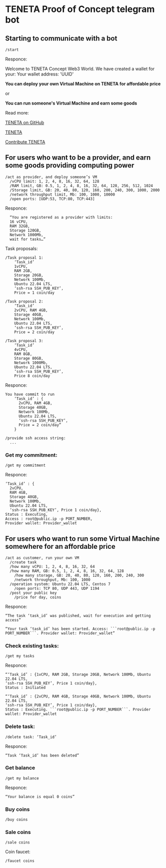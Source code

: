 # TENETA Proof of Concept telegram bot

## Starting to communicate with a bot

```
/start
```

Responce:


Welcome to TENETA Concept Web3 World.
We have created a wallet for your:
Your wallet address: 'UUID'

**You can deploy your own Virtual Machine on TENETA for affordable price**

or

**You can run someone's Virtual Machine and earn some goods**


Read more:

[TENETA on GitHub](https://github.com/teneta-io)

[TENETA](https://teneta.io)

[Contribute TENETA](mailto://join@teneta.io)


## For users who want to be a provider, and earn some goods providing computing power

```
/act as provider, and deploy someone’s VM
  /vCPU limit: 1, 2, 4, 8, 16, 32, 64, 128
  /RAM limit, GB: 0.5, 1, 2, 4, 8, 16, 32, 64, 128, 256, 512, 1024
  /Storage limit, GB: 20, 40, 80, 120, 160, 200, 240, 300, 1000, 2000
  /network throughput limit, Mb: 100, 1000, 10000
  /open ports: [UDP:53, TCP:80, TCP:443]
```

Responce:

```
  “You are registered as a provider with limits:
  16 vCPU,
  RAM 32GB,
  Storage 120GB,
  Network 1000Mb,
  wait for tasks…”

```
Task proposals:
```
/Task proposal 1:
    ‘Task_id’
    1vCPU,
    RAM 2GB,
    Storage 20GB,
    Network 100Mb,
    Ubuntu 22.04 LTS,
    ‘ssh-rsa SSH_PUB_KEY’,
    Price = 1 coin/day

/Task proposal 2:
    ‘Task_id’
    2vCPU, RAM 4GB,
    Storage 40GB,
    Network 100Mb,
    Ubuntu 22.04 LTS,
    ‘ssh-rsa SSH_PUB_KEY’,
    Price = 2 coin/day

/Task proposal 3:
    ‘Task_id’
    4vCPU,
    RAM 8GB,
    Storage 80GB,
    Network 1000Mb,
    Ubuntu 22.04 LTS,
    ‘ssh-rsa SSH_PUB_KEY’,
    Price 8 coin/day
```
Responce:
```
You have commit to run
    ‘Task_id’ : {
      2vCPU, RAM 4GB,
      Storage 40GB,
      Network 100Mb,
      Ubuntu 22.04 LTS,
      ‘ssh-rsa SSH_PUB_KEY’,
      Price = 2 coin/day”
    }

/provide ssh access string:
  ...
```

### Get my commitment:

```
/get my commitment
```

Responce:

```
‘Task_id’ : {
  2vCPU,
  RAM 4GB,
  Storage 40GB,
  Network 100Mb,
  Ubuntu 22.04 LTS,
  ‘ssh-rsa SSH_PUB_KEY’, Price 1 coin/day},
Status : Executing,
Access : root@public.ip -p PORT_NUMBER,
Provider wallet: Provider_wallet
```

## For users who want to run some Virtual Machine somewhere for an affordable price

```
/act as customer, run your own VM
  /create task
  /how many vCPU: 1, 2, 4, 8, 16, 32, 64
  /how many RAM, GB: 0.5, 1, 2, 4, 8, 16, 32, 64, 128
	/how many storage, GB: 20, 40, 80, 120, 160, 200, 240, 300
	/network throughput, Mb: 100, 1000		
  /operation system: Ubuntu 22.04 LTS, Centos 7
	/open ports: TCP 80, UDP 443, UDP 1194
  /post your public key
	/price for day, coins
```

Responce:

```
“The task ‘task_id’ was published, wait for execution and getting access”

“Your task ‘task_id’ has been started. Access: ```root@public.ip -p PORT_NUMBER```. Provider wallet: Provider_wallet”
```

### Check existing tasks:

```
/get my tasks
```
Responce:
```
“‘Task_id’ : {1vCPU, RAM 2GB, Storage 20GB, Network 100Mb, Ubuntu 22.04 LTS,
‘ssh-rsa SSH_PUB_KEY’, Price 1 coin/day},
Status : Initiated

“‘Task_id’ : {2vCPU, RAM 4GB, Storage 40GB, Network 100Mb, Ubuntu 22.04 LTS,
‘ssh-rsa SSH_PUB_KEY’, Price 1 coin/day},
Status : Executing. ```root@public.ip -p PORT_NUMBER```. Provider wallet: Provider_wallet
```

### Delete task:

```
/delete task: ‘Task_id’
```

Responce:

```
“Task ‘Task_id’ has been deleted”
```

### Get balance

```
/get my balance
```
Responce:
```
“Your balance is equal 0 coins”
```

### Buy coins

```
/buy coins
```

### Sale coins

```
/sale coins
```

Coin faucet:

```
/faucet coins
```
